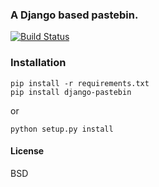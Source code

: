 ### A Django based pastebin.

[![Build Status](https://travis-ci.org/agiliq/django-pastebin.png?branch=master)](https://travis-ci.org/agiliq/django-pastebin)

### Installation

    pip install -r requirements.txt
    pip install django-pastebin

or

    python setup.py install

#### License

BSD
